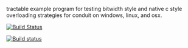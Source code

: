tractable example program for testing bitwidth style and native c style overloading strategies for conduit on windows, linux, and osx.




[![Build Status](https://travis-ci.org/LLNL/conduit.png)](https://travis-ci.org/LLNL/conduit)

[![Build status](https://ci.appveyor.com/api/projects/status/dxydcdjnf72cyl35?svg=true)](https://ci.appveyor.com/project/cyrush/msvsover)
